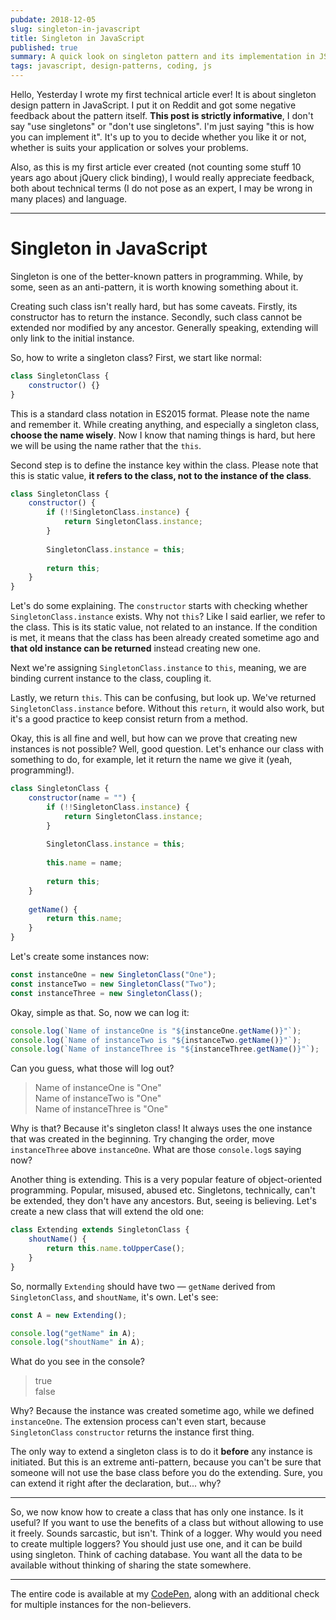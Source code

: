 ```yaml
---
pubdate: 2018-12-05
slug: singleton-in-javascript
title: Singleton in JavaScript
published: true
summary: A quick look on singleton pattern and its implementation in JS
tags: javascript, design-patterns, coding, js
---
```


Hello,
Yesterday I wrote my first technical article ever! It is about singleton design pattern in JavaScript. I put it on Reddit and got some negative feedback about the pattern itself. **This post is strictly informative**, I don't say "use singletons" or "don't use singletons". I'm just saying "this is how you can implement it". It's up to you to decide whether you like it or not, whether is suits your application or solves your problems.

Also, as this is my first article ever created (not counting some stuff 10 years ago about jQuery click binding), I would really appreciate feedback, both about technical terms (I do not pose as an expert, I may be wrong in many places) and language.

---

# Singleton in JavaScript

Singleton is one of the better-known patters in programming. While, by some, seen as an anti-pattern, it is worth knowing something about it.

Creating such class isn't really hard, but has some caveats. Firstly, its constructor has to return the instance. Secondly, such class cannot be extended nor modified by any ancestor. Generally speaking, extending will only link to the initial instance.

So, how to write a singleton class? First, we start like normal:

```js
class SingletonClass {
	constructor() {}
}
```

This is a standard class notation in ES2015 format. Please note the name and remember it. While creating anything, and especially a singleton class, **choose the name wisely**. Now I know that naming things is hard, but here we will be using the name rather that the `this`.

Second step is to define the instance key within the class. Please note that this is static value, **it refers to the class, not to the instance of the class**.

```js
class SingletonClass {
	constructor() {
		if (!!SingletonClass.instance) {
			return SingletonClass.instance;
		}
		
		SingletonClass.instance = this;
		
		return this;
	}
}
```

Let's do some explaining. The `constructor` starts with checking whether `SingletonClass.instance` exists. Why not `this`? Like I said earlier, we refer to the class. This is its static value, not related to an instance. If the condition is met, it means that the class has been already created sometime ago and **that old instance can be returned** instead creating new one.

Next we're assigning `SingletonClass.instance` to `this`, meaning, we are binding current instance to the class, coupling it. 

Lastly, we return `this`. This can be confusing, but look up. We've returned `SingletonClass.instance` before. Without this `return`, it would also work, but it's a good practice to keep consist return from a method.

Okay, this is all fine and well, but how can we prove that creating new instances is not possible? Well, good question. Let's enhance our class with something to do, for example, let it return the name we give it (yeah, programming!).

```js
class SingletonClass {
	constructor(name = "") {
		if (!!SingletonClass.instance) {
			return SingletonClass.instance;
		}
		
		SingletonClass.instance = this;
		
		this.name = name;
		
		return this;
	}
	
	getName() {
		return this.name;
	}
}
```

Let's create some instances now:

```js
const instanceOne = new SingletonClass("One");
const instanceTwo = new SingletonClass("Two");
const instanceThree = new SingletonClass();
```

Okay, simple as that. So, now we can log it:

```js
console.log(`Name of instanceOne is "${instanceOne.getName()}"`);
console.log(`Name of instanceTwo is "${instanceTwo.getName()}"`);
console.log(`Name of instanceThree is "${instanceThree.getName()}"`);
```

Can you guess, what those will log out?

> Name of instanceOne is "One"   
> Name of instanceTwo is "One"  
> Name of instanceThree is "One"

Why is that? Because it's singleton class! It always uses the one instance that was created in the beginning. Try changing the order, move `instanceThree` above `instanceOne`. What are those `console.log`s saying now?

Another thing is extending. This is a very popular feature of object-oriented programming. Popular, misused, abused etc. Singletons, technically, can't be extended, they don't have any ancestors. But, seeing is believing. Let's create a new class that will extend the old one:

```js
class Extending extends SingletonClass {
	shoutName() {
		return this.name.toUpperCase();
	}
}
```

So, normally `Extending` should have two — `getName` derived from `SingletonClass`, and `shoutName`, it's own. Let's see:

```js
const A = new Extending();

console.log("getName" in A);
console.log("shoutName" in A);
```

What do you see in the console?

> true  
> false

Why? Because the instance was created sometime ago, while we defined `instanceOne`. The extension process can't even start, because `SingletonClass` `constructor` returns the instance first thing.

The only way to extend a singleton class is to do it **before** any instance is initiated. But this is an extreme anti-pattern, because you can't be sure that someone will not use the base class before you do the extending. Sure, you can extend it right after the declaration, but... why?

---

So, we now know how to create a class that has only one instance. Is it useful? If you want to use the benefits of a class but without allowing to use it freely. Sounds sarcastic, but isn't. Think of a logger. Why would you need to create multiple loggers? You should just use one, and it can be build using singleton. Think of caching database. You want all the data to be available without thinking of sharing the state somewhere.

---

The entire code is available at my [CodePen](https://codepen.io/tomekbuszewski/pen/mQYJbq?editors=0010), along with an additional check for multiple instances for the non-believers.